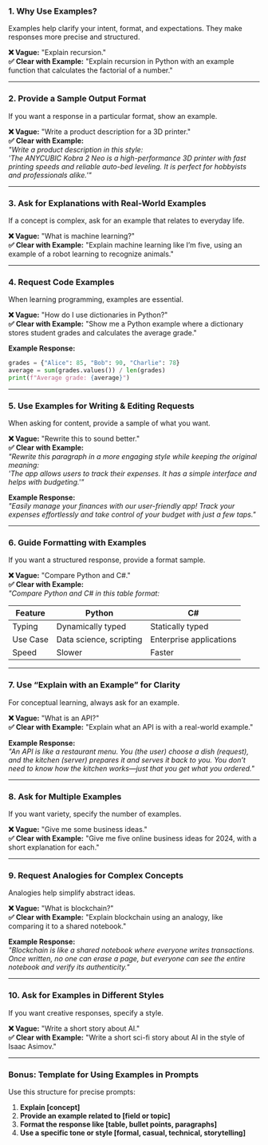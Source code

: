 ### **1. Why Use Examples?**  
Examples help clarify your intent, format, and expectations. They make responses more precise and structured.

**❌ Vague:** "Explain recursion."  
**✅ Clear with Example:** "Explain recursion in Python with an example function that calculates the factorial of a number."  

---

### **2. Provide a Sample Output Format**  
If you want a response in a particular format, show an example.

**❌ Vague:** "Write a product description for a 3D printer."  
**✅ Clear with Example:**  
*"Write a product description in this style:  
'The ANYCUBIC Kobra 2 Neo is a high-performance 3D printer with fast printing speeds and reliable auto-bed leveling. It is perfect for hobbyists and professionals alike.'"*  

---

### **3. Ask for Explanations with Real-World Examples**  
If a concept is complex, ask for an example that relates to everyday life.

**❌ Vague:** "What is machine learning?"  
**✅ Clear with Example:** "Explain machine learning like I’m five, using an example of a robot learning to recognize animals."  

---

### **4. Request Code Examples**  
When learning programming, examples are essential.

**❌ Vague:** "How do I use dictionaries in Python?"  
**✅ Clear with Example:** "Show me a Python example where a dictionary stores student grades and calculates the average grade."  

**Example Response:**  
```python
grades = {"Alice": 85, "Bob": 90, "Charlie": 78}
average = sum(grades.values()) / len(grades)
print(f"Average grade: {average}")
```  

---

### **5. Use Examples for Writing & Editing Requests**  
When asking for content, provide a sample of what you want.

**❌ Vague:** "Rewrite this to sound better."  
**✅ Clear with Example:**  
*"Rewrite this paragraph in a more engaging style while keeping the original meaning:  
'The app allows users to track their expenses. It has a simple interface and helps with budgeting.'"*  

**Example Response:**  
*"Easily manage your finances with our user-friendly app! Track your expenses effortlessly and take control of your budget with just a few taps."*  

---

### **6. Guide Formatting with Examples**  
If you want a structured response, provide a format sample.

**❌ Vague:** "Compare Python and C#."  
**✅ Clear with Example:**  
*"Compare Python and C# in this table format:*  

| Feature       | Python                     | C#                        |  
|--------------|---------------------------|---------------------------|  
| Typing       | Dynamically typed          | Statically typed          |  
| Use Case     | Data science, scripting    | Enterprise applications   |  
| Speed        | Slower                      | Faster                    |  

---

### **7. Use “Explain with an Example” for Clarity**  
For conceptual learning, always ask for an example.

**❌ Vague:** "What is an API?"  
**✅ Clear with Example:** "Explain what an API is with a real-world example."  

**Example Response:**  
*"An API is like a restaurant menu. You (the user) choose a dish (request), and the kitchen (server) prepares it and serves it back to you. You don’t need to know how the kitchen works—just that you get what you ordered."*  

---

### **8. Ask for Multiple Examples**  
If you want variety, specify the number of examples.

**❌ Vague:** "Give me some business ideas."  
**✅ Clear with Example:** "Give me five online business ideas for 2024, with a short explanation for each."  

---

### **9. Request Analogies for Complex Concepts**  
Analogies help simplify abstract ideas.

**❌ Vague:** "What is blockchain?"  
**✅ Clear with Example:** "Explain blockchain using an analogy, like comparing it to a shared notebook."  

**Example Response:**  
*"Blockchain is like a shared notebook where everyone writes transactions. Once written, no one can erase a page, but everyone can see the entire notebook and verify its authenticity."*  

---

### **10. Ask for Examples in Different Styles**  
If you want creative responses, specify a style.

**❌ Vague:** "Write a short story about AI."  
**✅ Clear with Example:** "Write a short sci-fi story about AI in the style of Isaac Asimov."  

---

### **Bonus: Template for Using Examples in Prompts**
Use this structure for precise prompts:

1. **Explain [concept]**  
2. **Provide an example related to [field or topic]**  
3. **Format the response like [table, bullet points, paragraphs]**  
4. **Use a specific tone or style [formal, casual, technical, storytelling]**  
